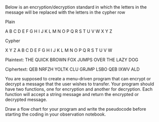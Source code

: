 Below is an encryption/decryption standard in which the letters in the message will be replaced with the letters in the cypher row

Plain

A B C D E F G H I J K L M N O P Q R S T U V W X Y Z

Cypher

X Y Z A B C D E F G H I J K L M N O P Q R S T U V W

Plaintext:  THE QUICK BROWN FOX JUMPS OVER THE LAZY DOG

Ciphertext: QEB NRFZH YOLTK CLU GRJMP LSBO QEB IXWV ALD

You are supposed to create a menu-driven program that can encrypt or decrypt a message that the user wishes to transfer.
Your program should have two functions, one for encryption and another for decryption. Each function will accept a string message and return the encrypted or decrypted message.



Draw a flow chart for your program and write the pseudocode before starting the coding in your observation notebook.
